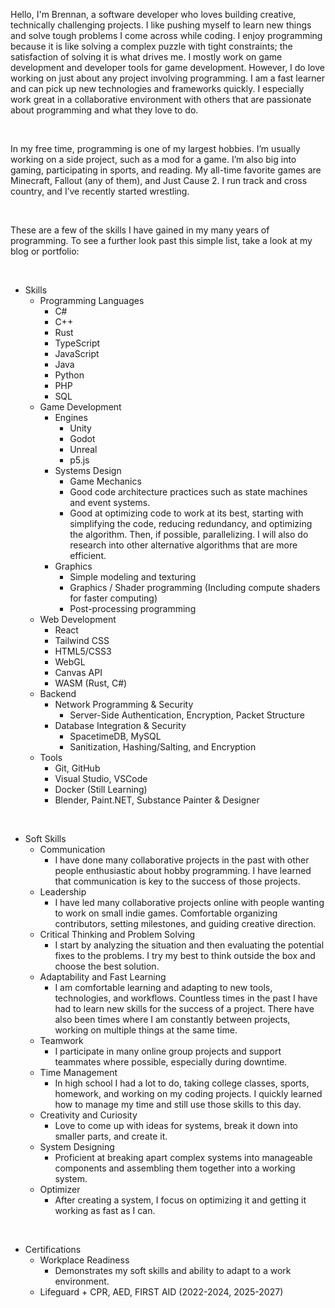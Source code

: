 Hello, I'm Brennan, a software developer who loves building creative, technically challenging projects. I like pushing myself to learn new things and solve tough problems I come across while coding. I enjoy programming because it is like solving a complex puzzle with tight constraints; the satisfaction of solving it is what drives me. I mostly work on game development and developer tools for game development. However, I do love working on just about any project involving programming. I am a fast learner and can pick up new technologies and frameworks quickly. I especially work great in a collaborative environment with others that are passionate about programming and what they love to do.  

&nbsp;

In my free time, programming is one of my largest hobbies. I’m usually working on a side project, such as a mod for a game. I’m also big into gaming, participating in sports, and reading. My all-time favorite games are Minecraft, Fallout (any of them), and Just Cause 2. I run track and cross country, and I’ve recently started wrestling.

&nbsp;

These are a few of the skills I have gained in my many years of programming. To see a further look past this simple list, take a look at my blog or portfolio:

&nbsp;

- Skills
	- Programming Languages
		- C#
		- C++
		- Rust
		- TypeScript
		- JavaScript
		- Java
		- Python
		- PHP
		- SQL
	- Game Development
		- Engines
			- Unity
			- Godot
			- Unreal
			- p5.js
		- Systems Design
			- Game Mechanics
			- Good code architecture practices such as state machines and event systems.
			- Good at optimizing code to work at its best, starting with simplifying the code, reducing redundancy, and optimizing the algorithm. Then, if possible, parallelizing. I will also do research into other alternative algorithms that are more efficient.
		- Graphics
			- Simple modeling and texturing
			- Graphics / Shader programming (Including compute shaders for faster computing)
			- Post-processing programming
	- Web Development
		- React
		- Tailwind CSS
		- HTML5/CSS3
		- WebGL
		- Canvas API
		- WASM (Rust, C#)
	- Backend
		- Network Programming & Security
			- Server-Side Authentication, Encryption, Packet Structure
		- Database Integration & Security
			- SpacetimeDB, MySQL
			- Sanitization, Hashing/Salting, and Encryption
	- Tools
		- Git, GitHub
		- Visual Studio, VSCode
		- Docker (Still Learning)
		- Blender, Paint.NET, Substance Painter & Designer

&nbsp;

- Soft Skills
	- Communication
		- I have done many collaborative projects in the past with other people enthusiastic about hobby programming. I have learned that communication is key to the success of those projects.
	- Leadership
		- I have led many collaborative projects online with people wanting to work on small indie games. Comfortable organizing contributors, setting milestones, and guiding creative direction.
	- Critical Thinking and Problem Solving
		- I start by analyzing the situation and then evaluating the potential fixes to the problems. I try my best to think outside the box and choose the best solution.
	- Adaptability and Fast Learning
		- I am comfortable learning and adapting to new tools, technologies, and workflows. Countless times in the past I have had to learn new skills for the success of a project. There have also been times where I am constantly between projects, working on multiple things at the same time.
	- Teamwork
		- I participate in many online group projects and support teammates where possible, especially during downtime.
	- Time Management
		- In high school I had a lot to do, taking college classes, sports, homework, and working on my coding projects. I quickly learned how to manage my time and still use those skills to this day.
	- Creativity and Curiosity
		- Love to come up with ideas for systems, break it down into smaller parts, and create it.
	- System Designing
		- Proficient at breaking apart complex systems into manageable components and assembling them together into a working system.
	- Optimizer
		- After creating a system, I focus on optimizing it and getting it working as fast as I can.

&nbsp;

- Certifications
	- Workplace Readiness
		- Demonstrates my soft skills and ability to adapt to a work environment.
	- Lifeguard + CPR, AED, FIRST AID (2022-2024, 2025-2027)